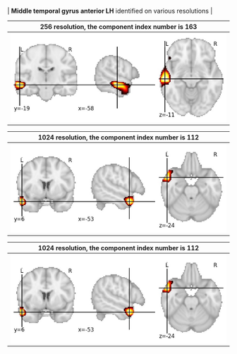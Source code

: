 


| **Middle temporal gyrus anterior LH** identified on various resolutions |

| 256 resolution, the component index number is 163|  
|:---:|  
| ![Component 256](../256/final/163.jpg "From component 256: Middle temporal gyrus anterior LH") |

| 1024 resolution, the component index number is 112|  
|:---:|  
| ![Component 1024](../1024/final/112.jpg "From component 1024: Middle temporal gyrus anterior LH") |

| 1024 resolution, the component index number is 112|  
|:---:|  
| ![Component 1024](../1024/final/112.jpg "From component 1024: Middle temporal gyrus anterior LH") |